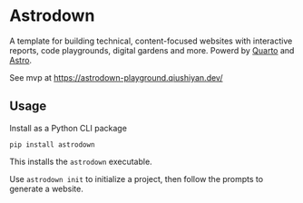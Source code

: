 # Astrodown

A template for building technical, content-focused websites with interactive reports, code playgrounds, digital gardens and more. Powerd by [Quarto](https://quarto.org/) and [Astro](https://astro.build/).

See mvp at https://astrodown-playground.qiushiyan.dev/

## Usage

Install as a Python CLI package

```
pip install astrodown
```

This installs the `astrodown` executable. 

Use `astrodown init` to initialize a project, then follow the prompts to generate a website. 
